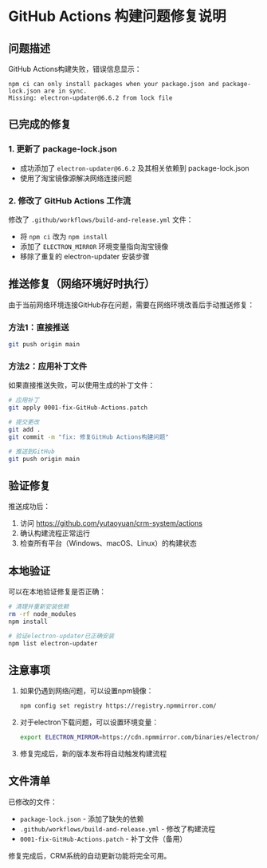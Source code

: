# GitHub Actions 构建问题修复说明

## 问题描述
GitHub Actions构建失败，错误信息显示：
```
npm ci can only install packages when your package.json and package-lock.json are in sync.
Missing: electron-updater@6.6.2 from lock file
```

## 已完成的修复

### 1. 更新了 package-lock.json
- 成功添加了 `electron-updater@6.6.2` 及其相关依赖到 package-lock.json
- 使用了淘宝镜像源解决网络连接问题

### 2. 修改了 GitHub Actions 工作流
修改了 `.github/workflows/build-and-release.yml` 文件：
- 将 `npm ci` 改为 `npm install`
- 添加了 `ELECTRON_MIRROR` 环境变量指向淘宝镜像
- 移除了重复的 electron-updater 安装步骤

## 推送修复（网络环境好时执行）

由于当前网络环境连接GitHub存在问题，需要在网络环境改善后手动推送修复：

### 方法1：直接推送
```bash
git push origin main
```

### 方法2：应用补丁文件
如果直接推送失败，可以使用生成的补丁文件：
```bash
# 应用补丁
git apply 0001-fix-GitHub-Actions.patch

# 提交更改
git add .
git commit -m "fix: 修复GitHub Actions构建问题"

# 推送到GitHub
git push origin main
```

## 验证修复

推送成功后：
1. 访问 https://github.com/yutaoyuan/crm-system/actions
2. 确认构建流程正常运行
3. 检查所有平台（Windows、macOS、Linux）的构建状态

## 本地验证

可以在本地验证修复是否正确：
```bash
# 清理并重新安装依赖
rm -rf node_modules
npm install

# 验证electron-updater已正确安装
npm list electron-updater
```

## 注意事项

1. 如果仍遇到网络问题，可以设置npm镜像：
   ```bash
   npm config set registry https://registry.npmmirror.com/
   ```

2. 对于electron下载问题，可以设置环境变量：
   ```bash
   export ELECTRON_MIRROR=https://cdn.npmmirror.com/binaries/electron/
   ```

3. 修复完成后，新的版本发布将自动触发构建流程

## 文件清单

已修改的文件：
- `package-lock.json` - 添加了缺失的依赖
- `.github/workflows/build-and-release.yml` - 修改了构建流程
- `0001-fix-GitHub-Actions.patch` - 补丁文件（备用）

修复完成后，CRM系统的自动更新功能将完全可用。